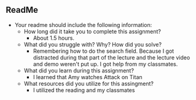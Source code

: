 ## ReadMe
- Your readme should include the following information:
	- How long did it take you to complete this assignment?
		- About 1.5 hours.
	- What did you struggle with? Why? How did you solve?
		- Remembering how to do the search field. Because I got distracted during that part of the lecture and the lecture video and demo weren't put up. I got help from my classmates.
	- What did you learn during this assignment?
		- I learned that Amy watches Attack on Titan
    - What resources did you utilize for this assingment?
		- I utilized the reading and my classmates